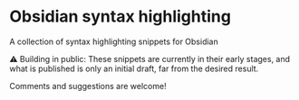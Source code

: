 # Obsidian syntax highlighting 
A collection of syntax highlighting snippets for Obsidian

⚠️ Building in public: These snippets are currently in their early stages, and what is published is only an initial draft, far from the desired result. 

Comments and suggestions are welcome!
